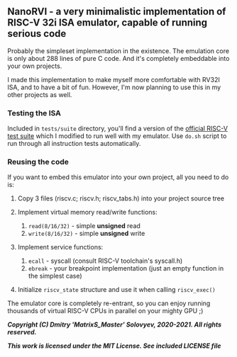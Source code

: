 ## NanoRVI - a very minimalistic implementation of RISC-V 32i ISA emulator, capable of running serious code

Probably the simpleset implementation in the existence. The emulation core is only about 288 lines of pure C code. And it's completely embeddable into your own projects.

I made this implementation to make myself more comfortable with RV32I ISA, and to have a bit of fun. However, I'm now planning to use this in my other projects as well.

### Testing the ISA

Included in `tests/suite` directory, you'll find a version of the [official RISC-V test suite](https://github.com/riscv/riscv-tests) which I modified to run well with my emulator.
Use `do.sh` script to run through all instruction tests automatically.

### Reusing the code

If you want to embed this emulator into your own project, all you need to do is:

1. Copy 3 files (riscv.c; riscv.h; riscv_tabs.h) into your project source tree
2. Implement virtual memory read/write functions:

    1. `read(8/16/32)` - simple __unsigned__ read
    2. `write(8/16/32)` - simple __unsigned__ write

3. Implement service functions:

    1. `ecall` - syscall (consult RISC-V toolchain's syscall.h)
    2. `ebreak` - your breakpoint implementation (just an empty function in the simplest case)

4. Initialize `riscv_state` structure and use it when calling `riscv_exec()`

The emulator core is completely re-entrant, so you can enjoy running thousands of virtual RISC-V CPUs in parallel on your mighty GPU ;)

___Copyright (C) Dmitry 'MatrixS_Master' Solovyev, 2020-2021. All rights reserved.___

___This work is licensed under the MIT License. See included LICENSE file___
